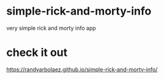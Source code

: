 # simple-rick-and-morty-info
very simple rick and morty info app
# check it out
https://randyarbolaez.github.io/simple-rick-and-morty-info/
